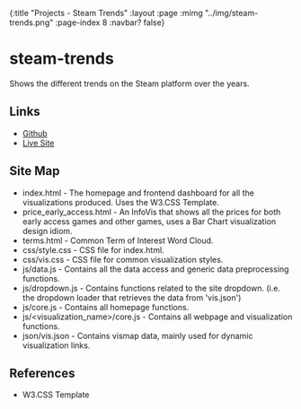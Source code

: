 {:title "Projects - Steam Trends"
 :layout :page
 :mimg "../img/steam-trends.png"
 :page-index 8
 :navbar? false}

# steam-trends
Shows the different trends on the Steam platform over the years.

## Links
- <a href="https://github.com/michael-valdron/steam-trends" target="_blank">Github</a>
- <a href="https://michaelvaldron.ca/steam-trends" target="_blank">Live Site</a>

## Site Map
- index.html - The homepage and frontend dashboard for all the visualizations produced.  Uses the W3.CSS Template.
- price_early_access.html - An InfoVis that shows all the prices for both early access games and other games, uses a Bar Chart visualization design idiom.
- terms.html - Common Term of Interest Word Cloud.
- css/style.css - CSS file for index.html.
- css/vis.css - CSS file for common visualization styles.
- js/data.js - Contains all the data access and generic data preprocessing functions.
- js/dropdown.js - Contains functions related to the site dropdown. (i.e. the dropdown loader that retrieves the data from 'vis.json')
- js/core.js - Contains all homepage functions.
- js/<visualization_name>/core.js - Contains all webpage and visualization functions.
- json/vis.json - Contains vismap data, mainly used for dynamic visualization links.

## References
- W3.CSS Template